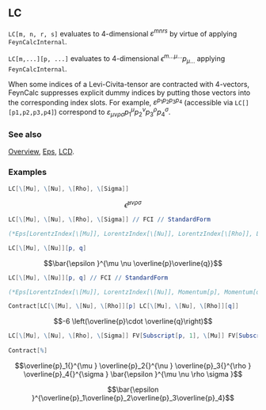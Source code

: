 ```mathematica
 
```

## LC

`LC[m, n, r, s]` evaluates to 4-dimensional $\varepsilon^{m n r s}$ by virtue of applying `FeynCalcInternal`.

`LC[m,...][p, ...]` evaluates to 4-dimensional $\epsilon ^{m \ldots \mu \ldots}p_{\mu \ldots}$ applying `FeynCalcInternal`.

When some indices of a Levi-Civita-tensor are contracted with 4-vectors, FeynCalc suppresses explicit dummy indices by putting those vectors into the corresponding index slots. For example,  $\varepsilon^{p_1 p_2 p_3 p_4}$ (accessible via `LC[][p1,p2,p3,p4]`) correspond to $\varepsilon_{\mu \nu \rho \sigma} p_1^\mu p_2^\nu p_3^\rho p_4^\sigma$.

### See also

[Overview](Extra/FeynCalc.md), [Eps](Eps.md), [LCD](LCD.md).

### Examples

```mathematica
LC[\[Mu], \[Nu], \[Rho], \[Sigma]]
```

$$\bar{\epsilon }^{\mu \nu \rho \sigma }$$

```mathematica
LC[\[Mu], \[Nu], \[Rho], \[Sigma]] // FCI // StandardForm

(*Eps[LorentzIndex[\[Mu]], LorentzIndex[\[Nu]], LorentzIndex[\[Rho]], LorentzIndex[\[Sigma]]]*)
```

```mathematica
LC[\[Mu], \[Nu]][p, q]
```

$$\bar{\epsilon }^{\mu \nu \overline{p}\overline{q}}$$

```mathematica
LC[\[Mu], \[Nu]][p, q] // FCI // StandardForm

(*Eps[LorentzIndex[\[Mu]], LorentzIndex[\[Nu]], Momentum[p], Momentum[q]]*)
```

```mathematica
Contract[LC[\[Mu], \[Nu], \[Rho]][p] LC[\[Mu], \[Nu], \[Rho]][q]] 
```

$$-6 \left(\overline{p}\cdot \overline{q}\right)$$

```mathematica
LC[\[Mu], \[Nu], \[Rho], \[Sigma]] FV[Subscript[p, 1], \[Mu]] FV[Subscript[p, 2], \[Nu]] FV[Subscript[p, 3], \[Rho]] FV[Subscript[p, 4], \[Sigma]] 
 
Contract[%]

```

$$\overline{p}_1{}^{\mu } \overline{p}_2{}^{\nu } \overline{p}_3{}^{\rho } \overline{p}_4{}^{\sigma } \bar{\epsilon }^{\mu \nu \rho \sigma }$$

$$\bar{\epsilon }^{\overline{p}_1\overline{p}_2\overline{p}_3\overline{p}_4}$$